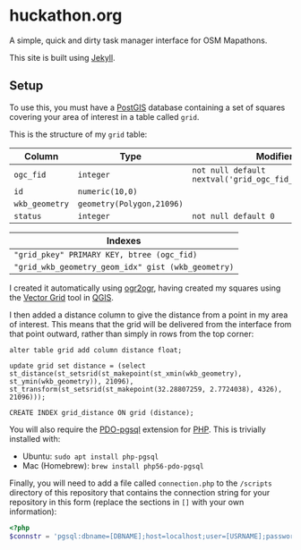 # huckathon.org
A simple, quick and dirty task manager interface for OSM Mapathons.

This site is built using [Jekyll](https://jekyllrb.com/).

## Setup
To use this, you must have a [PostGIS](http://postgis.net/) database containing a set of squares covering your area of interest in a table called `grid`.

This is the structure of my `grid` table:

| Column | Type | Modifiers |
| --- | --- | --- |
 `ogc_fid` | `integer` | `not null default nextval('grid_ogc_fid_seq'::regclass)` |
 `id` | `numeric(10,0)`| | 
 `wkb_geometry` | `geometry(Polygon,21096)` | |
 `status` | `integer` | `not null default 0` |

Indexes |
| --- |
`"grid_pkey" PRIMARY KEY, btree (ogc_fid)` |
`"grid_wkb_geometry_geom_idx" gist (wkb_geometry)` |

I created it automatically using [ogr2ogr](http://www.gdal.org/ogr2ogr.html), having created my squares using the [Vector Grid](https://docs.qgis.org/2.6/en/docs/user_manual/processing_algs/qgis/vector_creation_tools/vectorgrid.html) tool in [QGIS](http://www.qgis.org/en/site/).

I then added a distance column to give the distance from a point in my area of interest. This means that the grid will be delivered from the interface from that point outward, rather than simply in rows from the top corner:

```
alter table grid add column distance float;

update grid set distance = (select st_distance(st_setsrid(st_makepoint(st_xmin(wkb_geometry), st_ymin(wkb_geometry)), 21096), st_transform(st_setsrid(st_makepoint(32.28807259, 2.7724038), 4326), 21096)));

CREATE INDEX grid_distance ON grid (distance);
```

You will also require the [PDO-pgsql](http://php.net/manual/en/ref.pdo-pgsql.connection.php) extension for [PHP](http://php.net/). This is trivially installed with:

* Ubuntu: `sudo apt install php-pgsql`
* Mac (Homebrew): `brew install php56-pdo-pgsql`

Finally, you will need to add a file called `connection.php` to the `/scripts` directory of this repository that contains the connection string for your repository in this form (replace the sections in `[]` with your own information):

```php
<?php
$connstr = 'pgsql:dbname=[DBNAME];host=localhost;user=[USRNAME];password=[PASSWORD]';
```
